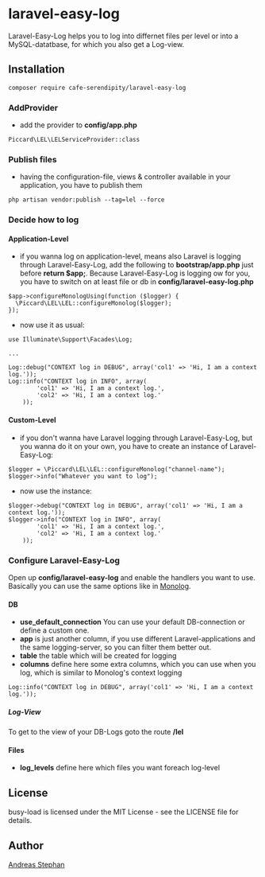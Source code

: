 # laravel-easy-log

Laravel-Easy-Log helps you to log into differnet files per level or into a MySQL-datatbase, for which you also get a Log-view.

## Installation

```
composer require cafe-serendipity/laravel-easy-log
``` 


### AddProvider 

- add the provider to **config/app.php** 

```
Piccard\LEL\LELServiceProvider::class
``` 

### Publish files

- having the configuration-file, views & controller available in your application, you have to publish them

```
php artisan vendor:publish --tag=lel --force
```

### Decide how to log

#### Application-Level

- if you wanna log on application-level, means also Laravel is logging through Laravel-Easy-Log, add the following to **bootstrap/app.php** just before  **return  $app;**. Because Laravel-Easy-Log is logging ow for you, you have to switch on at least file or db in **config/laravel-easy-log.php**

```
$app->configureMonologUsing(function ($logger) {
  \Piccard\LEL\LEL::configureMonolog($logger);
});
```

 - now use it as usual:

```
use Illuminate\Support\Facades\Log;

...

Log::debug("CONTEXT log in DEBUG", array('col1' => 'Hi, I am a context log.'));    
Log::info("CONTEXT log in INFO", array(
        'col1' => 'Hi, I am a context log.',
        'col2' => 'Hi, I am a context log.'
    ));
```


#### Custom-Level

- if you don't wanna have Laravel logging through Laravel-Easy-Log, but you wanna do it on your own, you have to create an instance of Laravel-Easy-Log:

```
$logger = \Piccard\LEL\LEL::configureMonolog("channel-name"); 
$logger->info("Whatever you want to log");
```

- now use the instance:

```
$logger->debug("CONTEXT log in DEBUG", array('col1' => 'Hi, I am a context log.'));    
$logger->info("CONTEXT log in INFO", array(
        'col1' => 'Hi, I am a context log.',
        'col2' => 'Hi, I am a context log.'
    ));
```


### Configure Laravel-Easy-Log
Open up **config/laravel-easy-log** and enable the handlers you want to use. Basically you can use the same options like in [Monolog](https://github.com/Seldaek/monolog).

#### DB
- **use_default_connection** You can use your default DB-connection or define a custom one. 
- **app** is just another column, if you use different Laravel-applications and the same logging-server, so you can filter them better out. 
- **table** the table which will be created for logging
- **columns** define here some extra columns, which you can use when you log, which is similar to Monolog's context logging

```
Log::info("CONTEXT log in DEBUG", array('col1' => 'Hi, I am a context log.'));
``` 

##### Log-View
To get to the view of your DB-Logs goto the route **/lel**

#### Files
- **log_levels** define here which files you want foreach log-level


## License

busy-load is licensed under the MIT License - see the LICENSE file for details.


## Author
[Andreas Stephan](https://cafe-serendipity.com)